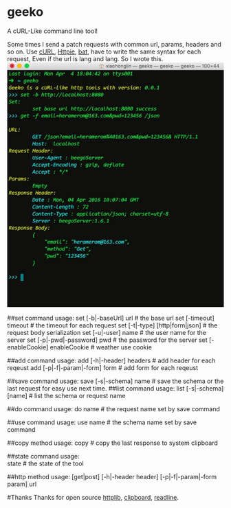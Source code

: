 # geeko
A cURL-Like command line tool!

Some times I send a patch requests with common url, params, headers and so on. Use [cURL](https://github.com/curl/curl), [Httpie](https://github.com/jkbrzt/httpie), [bat](https://github.com/astaxie/bat), have to write the same syntax for each request, Even if the url is lang and lang. So I wrote this.
![screen](screen.png)

##set command
	usage:
		set [-b|-baseUrl] url	# the base url
		set [-timeout] timeout	# the timeout for each request
		set [-t|-type] [http|form|json] 	# the request body serialization
		set [-u|-user] name 	# the user name for the server
		set [-p|-pwd|-password] pwd # the password for the server
		set [-enableCookie] enableCookie # weather use cookie

##add command
	usage:
		add [-h|-header] headers # add header for each reqeust
		add [-p|-f|-param|-form] form # add form for each reqeust

##save command
	usage:
		save [-s|-schema] name # save the schema or the last request for easy use next time.
##list command
	usage:
		list [-s|-schema] [name] # list the schema or request name

##do command 
	usage:
		do name # the request name set by save command

##use command
	usage:
		use name # the schema name set by save command

##copy method
	usage:
		copy # copy the last response to system clipboard

##state command
	usage:	
		state # the state of the tool


##http method
	usage:
		[get|post] [-h|-header header] [-p|-f|-param|-form param] url

#Thanks
Thanks for open source [httplib](https://github.com/astaxie/beego/httplib), [clipboard](github.com/atotto/clipboard), [readline](github.com/chzyer/readline).
